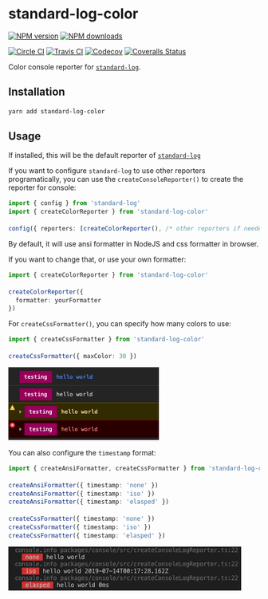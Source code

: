 # standard-log-color

[![NPM version][npm-image]][npm-url]
[![NPM downloads][downloads-image]][downloads-url]

[![Circle CI][circleci-image]][circleci-url]
[![Travis CI][travis-image]][travis-url]
[![Codecov][codecov-image]][codecov-url]
[![Coveralls Status][coveralls-image]][coveralls-url]

Color console reporter for [`standard-log`](https://github.com/unional/standard-log).


## Installation

```sh
yarn add standard-log-color
```

## Usage

If installed, this will be the default reporter of [`standard-log`](https://github.com/unional/standard-log)

If you want to configure `standard-log` to use other reporters programatically,
you can use the `createConsoleReporter()` to create the reporter for console:

```ts
import { config } from 'standard-log'
import { createColorReporter } from 'standard-log-color'

config({ reporters: [createColorReporter(), /* other reporters if needed */] })
```

By default, it will use ansi formatter in NodeJS and css formatter in browser.

If you want to change that, or use your own formatter:

```ts
import { createColorReporter } from 'standard-log-color'

createColorReporter({
  formatter: yourFormatter
})
```

For `createCssFormatter()`, you can specify how many colors to use:

```ts
import { createCssFormatter } from 'standard-log-color'

createCssFormatter({ maxColor: 30 })
```
![](2019-07-13-17-19-12.png)

You can also configure the `timestamp` format:

```ts
import { createAnsiFormatter, createCssFormatter } from 'standard-log-color'

createAnsiFormatter({ timestamp: 'none' })
createAnsiFormatter({ timestamp: 'iso' })
createAnsiFormatter({ timestamp: 'elasped' })

createCssFormatter({ timestamp: 'none' })
createCssFormatter({ timestamp: 'iso' })
createCssFormatter({ timestamp: 'elasped' })
```

![](2019-07-13-17-18-14.png)

[circleci-image]: https://circleci.com/gh/unional/standard-log/tree/master.svg?style=shield
[circleci-url]: https://circleci.com/gh/unional/standard-log/tree/master
[codecov-image]: https://codecov.io/gh/unional/standard-log/branch/master/graph/badge.svg
[codecov-url]: https://codecov.io/gh/unional/standard-log
[coveralls-image]: https://coveralls.io/repos/github/unional/standard-log/badge.svg
[coveralls-url]: https://coveralls.io/github/unional/standard-log
[downloads-image]: https://img.shields.io/npm/dm/standard-log-color.svg?style=flat
[downloads-url]: https://npmjs.org/package/standard-log-color
[npm-image]: https://img.shields.io/npm/v/standard-log-color.svg?style=flat
[npm-url]: https://www.npmjs.com/package/standard-log-color
[travis-image]: https://travis-ci.com/unional/standard-log.svg?branch=master
[travis-url]: https://travis-ci.com/unional/standard-log?branch=master
